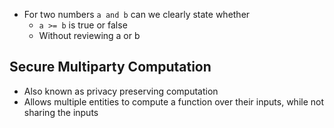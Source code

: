 - For two numbers `a and b` can we clearly state whether
	- `a >= b` is true or false
	- Without reviewing a or b

## Secure Multiparty Computation
- Also known as privacy preserving computation
- Allows multiple entities to compute a function over their inputs, while not sharing the inputs

